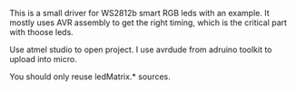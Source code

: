
This is a small driver for WS2812b smart RGB leds with an example. It mostly uses AVR assembly to get the right timing, which is the critical part with thoose leds.

Use atmel studio to open project. I use avrdude from adruino toolkit to upload into micro.

You should only reuse ledMatrix.* sources.

